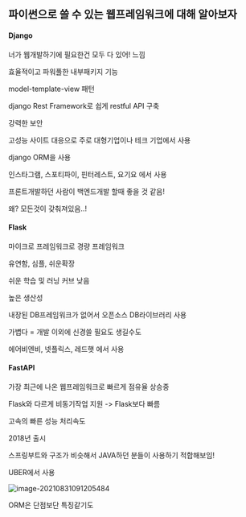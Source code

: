 ## 파이썬으로 쓸 수 있는 웹프레임워크에 대해 알아보자



#### Django

너가 웹개발하기에 필요한건 모두 다 있어! 느낌

효율적이고 파워풀한 내부패키지 기능

model-template-view 패턴

django Rest Framework로 쉽게 restful API 구축

강력한 보안

고성능 사이트 대응으로 주로 대형기업이나 테크 기업에서 사용

django ORM을 사용 

인스타그램, 스포티파이, 핀터레스트, 요기요 에서 사용

프론트개발하던 사람이 백엔드개발 할때 좋을 것 같음!

왜?  모든것이 갖춰져있음..!



#### Flask

마이크로 프레임워크로 경량 프레임워크

유연함, 심플, 쉬운확장

쉬운 학습 및 러닝 커브 낮음

높은 생산성

내장된 DB프레임워크가 없어서 오픈소스 DB라이브러리 사용

가볍다 = 개발 이외에 신경쓸 필요도 생길수도

에어비엔비, 넷플릭스, 레드햇 에서 사용



#### FastAPI

가장 최근에 나온 웹프레임워크로 빠르게 점유율 상승중

Flask와 다르게 비동기작업 지원 -> Flask보다 빠름

고속의 빠른 성능 처리속도

2018년 출시

스프링부트와 구조가 비슷해서 JAVA하던 분들이 사용하기 적합해보임!

UBER에서 사용



![image-20210831091205484](C:/Users/jhs/AppData/Roaming/Typora/typora-user-images/image-20210831091205484.png)

ORM은 단점보단 특징같기도

